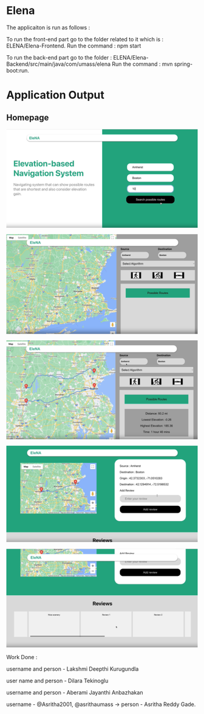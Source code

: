 # Elena

The applicaiton is run as follows : 

To run the front-end part go to the folder related to it which is : ELENA/Elena-Frontend.
Run the command : npm start


To run the back-end part go to the folder : ELENA/Elena-Backend/src/main/java/com/umass/elena
Run the command : mvn spring-boot:run.

# Application Output

## Homepage
![Homepage](https://github.com/Asritha2001/Elena/blob/main/Homepage.png)

![Homepage](https://github.com/Asritha2001/Elena/blob/main/Routes1.png)

![Homepage](https://github.com/Asritha2001/Elena/blob/main/Routes2.png)

![Homepage](https://github.com/Asritha2001/Elena/blob/main/Review1.png)

![Homepage](https://github.com/Asritha2001/Elena/blob/main/Review2.png)

Work Done : 

username and person - Lakshmi Deepthi Kurugundla

user name and person - Dilara Tekinoglu

username and person - Aberami Jayanthi Anbazhakan

username - @Asritha2001, @asrithaumass -> person - Asritha Reddy Gade.
